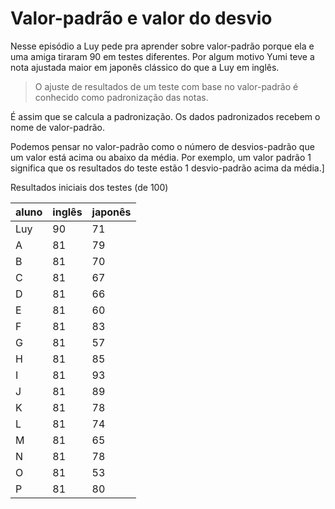 # Valor-padrão e valor do desvio

Nesse episódio a Luy pede pra aprender sobre valor-padrão porque ela e uma amiga tiraram 90 em testes diferentes. Por algum motivo Yumi teve a nota ajustada maior em japonês clássico do que a Luy em inglês.

> O ajuste de resultados de um teste com base no valor-padrão é conhecido como padronização das notas.


É assim que se calcula a padronização. Os dados padronizados recebem o nome de valor-padrão.



Podemos pensar no valor-padrão como o número de desvios-padrão que um valor está acima ou abaixo da média. 
Por exemplo, um valor padrão 1 significa que os resultados do teste estão 1 desvio-padrão acima da média.]

Resultados iniciais dos testes (de 100)

| aluno | inglês | japonês |
|-------|--------|---------|
| Luy | 90 | 71 |
| A | 81 | 79 |
| B | 81 | 70 |
| C | 81 | 67 |
| D | 81 | 66 |
| E | 81 | 60 |
| F | 81 | 83 |
| G | 81 | 57 |
| H | 81 | 85 |
| I | 81 | 93 |
| J | 81 | 89 |
| K | 81 | 78 |
| L | 81 | 74 |
| M | 81 | 65 |
| N | 81 | 78 |
| O | 81 | 53 |
| P | 81 | 80 |

